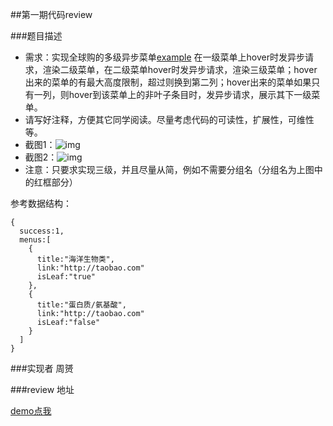 ##第一期代码review

###题目描述

* 需求：实现全球购的多级异步菜单[example](http://g.taobao.com/brand_detail.htm) 在一级菜单上hover时发异步请求，渲染二级菜单，在二级菜单hover时发异步请求，渲染三级菜单；hover出来的菜单的有最大高度限制，超过则换到第二列；hover出来的菜单如果只有一列，则hover到该菜单上的非叶子条目时，发异步请求，展示其下一级菜单。
* 请写好注释，方便其它同学阅读。尽量考虑代码的可读性，扩展性，可维性等。
* 截图1：![img](http://img04.taobaocdn.com/tps/i4/T159HFXfJsXXcsb_w5-555-315.jpg)
* 截图2：![img](http://img01.taobaocdn.com/tps/i1/T1JV2PXXlfXXcTnGMl-497-117.jpg)
* 注意：只要求实现三级，并且尽量从简，例如不需要分组名（分组名为上图中的红框部分）

参考数据结构：

    {
      success:1,
      menus:[
        {
          title:"海洋生物类",
          link:"http://taobao.com"
          isLeaf:"true"
        },
        {
          title:"蛋白质/氨基酸",
          link:"http://taobao.com"
          isLeaf:"false"
        }
      ]
    }

###实现者
周赟

###review 地址

[demo点我](http://fed.ued.taobao.net/u/zhouyun/demos/zmenu/zmenu.html)

